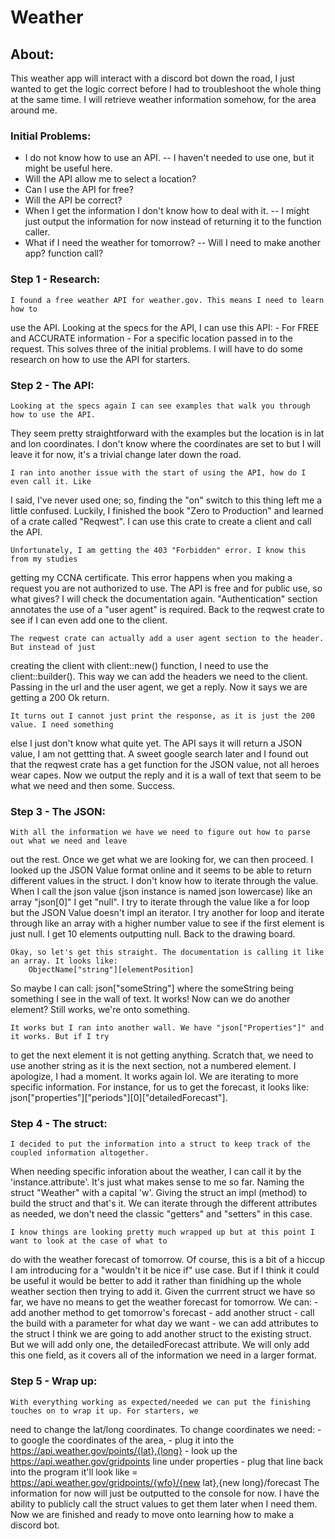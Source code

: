 # Weather

## About:

This weather app will interact with a discord bot 
down the road, I just wanted to get the logic correct before
I had to troubleshoot the whole thing at the same time.
I will retrieve weather information somehow, for the area around me.


### Initial Problems:
- I do not know how to use an API.
    -- I haven't needed to use one, but it might be useful here.
- Will the API allow me to select a location?
- Can I use the API for free?
- Will the API be correct?
- When I get the information I don't know how to deal with it.
    -- I might just output the information for now instead of returning
        it to the function caller.
- What if I need the weather for tomorrow?
    -- Will I need to make another app? function call?


### Step 1 - Research:

    I found a free weather API for weather.gov. This means I need to learn how to
use the API.
Looking at the specs for the API, I can use this API:
    - For FREE and ACCURATE information
    - For a specific location passed in to the request.
This solves three of the initial problems. I will have to do some research on how to
use the API for starters.

### Step 2 - The API:
    Looking at the specs again I can see examples that walk you through how to use the API.
They seem pretty straightforward with the examples but the location is in lat and lon
coordinates. I don't know where the coordinates are set to but I will leave it for now,
it's a trivial change later down the road.

    I ran into another issue with the start of using the API, how do I even call it. Like
I said, I've never used one; so, finding the "on" switch to this thing left me a little
confused. Luckily, I finished the book "Zero to Production" and learned of a crate called
"Reqwest". I can use this crate to create a client and call the API.
    
    Unfortunately, I am getting the 403 "Forbidden" error. I know this from my studies 
getting my CCNA certificate. This error happens when you making a request you are not
authorized to use. The API is free and for public use, so what gives? I will check the
documentation again. "Authentication" section annotates the use of a "user agent" is required.
Back to the reqwest crate to see if I can even add one to the client.
    
    The reqwest crate can actually add a user agent section to the header. But instead of just
creating the client with client::new() function, I need to use the client::builder(). This way
we can add the headers we need to the client. Passing in the url and the user agent, we get a 
reply. Now it says we are getting a 200 Ok return. 
    
    It turns out I cannot just print the response, as it is just the 200 value. I need something 
else I just don't know what quite yet. The API says it will return a JSON value, I am not gettting
that. A sweet google search later and I found out that the reqwest crate has a get function for 
the JSON value, not all heroes wear capes. Now we output the reply and it is a wall of text that
seem to be what we need and then some. Success.


### Step 3 - The JSON:

    With all the information we have we need to figure out how to parse out what we need and leave 
out the rest. Once we get what we are looking for, we can then proceed. I looked up the JSON
Value format online and it seems to be able to return different values in the struct. I don't know 
how to iterate through the value. When I call the json value (json instance is named json lowercase)
like an array "json[0]" I get "null". I try to iterate through the value like a for loop but the JSON
Value doesn't impl an iterator. I try another for loop and iterate through like an array with a higher
number value to see if the first element is just null. I get 10 elements outputting null. Back to the 
drawing board. 

    Okay, so let's get this straight. The documentation is calling it like an array. It looks like:
        ObjectName["string"][elementPosition]
So maybe I can call: json["someString"] where the someString being something I see in the wall of 
text. It works! Now can we do another element? Still works, we're onto something.

    It works but I ran into another wall. We have "json["Properties"]" and it works. But if I try
to get the next element it is not getting anything. Scratch that, we need to use another string as
it is the next section, not a numbered element. I apologize, I had a moment. It works again lol. We
are iterating to more specific information.
For instance, for us to get the forecast, it looks like: json["properties"]["periods"][0]["detailedForecast"].


### Step 4 - The struct:

    I decided to put the information into a struct to keep track of the coupled information altogether.
When needing specific inforation about the weather, I can call it by the 'instance.attribute'. It's just what
makes sense to me so far. Naming the struct "Weather" with a capital 'w'. Giving the struct an impl (method) to
build the struct and that's it. We can iterate through the different attributes as needed, we don't need the 
classic "getters" and "setters" in this case.

    I know things are looking pretty much wrapped up but at this point I want to look at the case of what to
do with the weather forecast of tomorrow. Of course, this is a bit of a hiccup I am introducing for a "wouldn't
it be nice if" use case. But if I think it could be useful it would be better to add it rather than finidhing up
the whole weather section then trying to add it. Given the currrent struct we have so far, we have no means to 
get the weather forecast for tomorrow. 
We can:
    - add another method to get tomorrow's forecast
    - add another struct
    - call the build with a parameter for what day we want 
    - we can add attributes to the struct
I think we are going to add another struct to the existing struct. But we will add only one, the detailedForecast
attribute. We will only add this one field, as it covers all of the information we need in a larger format.


### Step 5 - Wrap up:
    With everything working as expected/needed we can put the finishing touches on to wrap it up. For starters, we
need to change the lat/long coordinates. 
To change coordinates we need:
    - to google the coordinates of the area,
    - plug it into the https://api.weather.gov/points/{lat},{long}
    - look up the https://api.weather.gov/gridpoints line under properties 
    - plug that line back into the program it'll look like = https://api.weather.gov/gridpoints/{wfo}/{new lat},{new long}/forecast
The information for now will just be outputted to the console for now. I have the ability to publicly call the struct values to get
them later when I need them.
Now we are finished and ready to move onto learning how to make a discord bot.

    








